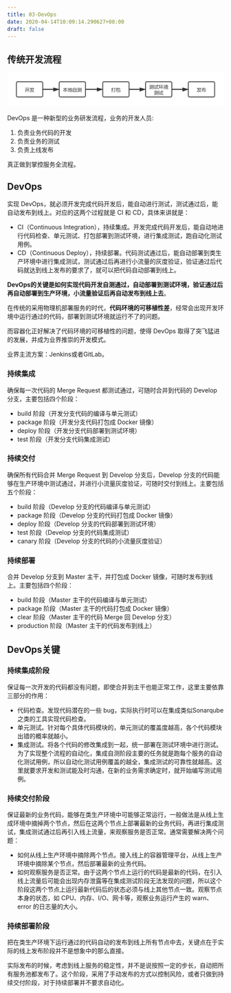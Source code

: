 ```yaml
---
title: 03-DevOps
date: 2020-04-14T10:09:14.290627+08:00
draft: false
---
```


## 传统开发流程

![process](/images/process.png)

DevOps 是一种新型的业务研发流程，业务的开发人员:

1. 负责业务代码的开发
2. 负责业务的测试
3. 负责上线发布

真正做到掌控服务全流程。

## DevOps

实现 DevOps，就必须开发完成代码开发后，能自动进行测试，测试通过后，能自动发布到线上。对应的这两个过程就是 CI 和 CD，具体来讲就是：

- CI（Continuous Integration），持续集成。开发完成代码开发后，能自动地进行代码检查、单元测试、打包部署到测试环境，进行集成测试，跑自动化测试用例。
- CD（Continuous Deploy），持续部署。代码测试通过后，能自动部署到类生产环境中进行集成测试，测试通过后再进行小流量的灰度验证，验证通过后代码就达到线上发布的要求了，就可以把代码自动部署到线上。

**DevOps的关键是如何实现代码开发自测通过，自动部署到测试环境，验证通过后再自动部署到生产环境，小流量验证后再自动发布到线上去**。

在传统的采用物理机部署服务的时代，**代码环境的可移植性差**，经常会出现开发环境中运行通过的代码，部署到测试环境就运行不了的问题。

而容器化正好解决了代码环境的可移植性的问题，使得 DevOps 取得了突飞猛进的发展，并成为业界推崇的开发模式。

业界主流方案：Jenkins或者GitLab。

### 持续集成

确保每一次代码的 Merge Request 都测试通过，可随时合并到代码的 Develop 分支，主要包括四个阶段：

- build 阶段（开发分支代码的编译与单元测试）
- package 阶段（开发分支代码打包成 Docker 镜像）
- deploy 阶段（开发分支代码部署到测试环境）
- test 阶段（开发分支代码集成测试）

### 持续交付

确保所有代码合并 Merge Request 到 Develop 分支后，Develop 分支的代码能够在生产环境中测试通过，并进行小流量灰度验证，可随时交付到线上。主要包括五个阶段：

- build 阶段（Develop 分支的代码编译与单元测试）
- package 阶段（Develop 分支的代码打包成 Docker 镜像）
- deploy 阶段（Develop 分支的代码部署到测试环境）
- test 阶段（Develop 分支的代码集成测试）
- canary 阶段（Develop 分支的代码的小流量灰度验证）

### 持续部署

合并 Develop 分支到 Master 主干，并打包成 Docker 镜像，可随时发布到线上。主要包括四个阶段：

- build 阶段（Master 主干的代码编译与单元测试）
- package 阶段（Master 主干的代码打包成 Docker 镜像）
- clear 阶段（Master 主干的代码 Merge 回 Develop 分支）
- production 阶段（Master 主干的代码发布到线上）

## DevOps关键

### 持续集成阶段

保证每一次开发的代码都没有问题，即使合并到主干也能正常工作，这里主要依靠三部分的作用：

- 代码检查。发现代码潜在的一些 bug，实际执行时可以在集成类似Sonarqube之类的工具实现代码检查。
- 单元测试。针对每个具体代码模块的，单元测试的覆盖度越高，各个代码模块出错的概率就越小。
- 集成测试。将各个代码的修改集成到一起，统一部署在测试环境中进行测试。为了实现整个流程的自动化，集成自测阶段主要的任务就是跑每个服务的自动化测试用例，所以自动化测试用例覆盖的越全，集成测试的可靠性就越高。这里就要求开发和测试能及时沟通，在新的业务需求确定时，就开始编写测试用例。

### 持续交付阶段

保证最新的业务代码，能够在类生产环境中可能够正常运行，一般做法是从线上生成环境中摘掉两个节点，然后在这两个节点上部署最新的业务代码，再进行集成测试，集成测试通过后再引入线上流量，来观察服务是否正常。通常需要解决两个问题：

- 如何从线上生产环境中摘除两个节点。接入线上的容器管理平台，从线上生产环境中摘除某个节点，然后部署最新的业务代码。
- 如何观察服务是否正常。由于这两个节点上运行的代码是最新的代码，在引入线上流量后可能会出现内存泄露等在集成测试阶段无法发现的问题，所以这个阶段这两个节点上运行最新代码后的状态必须与线上其他节点一致。观察节点本身的状态，如 CPU、内存、I/O、网卡等，观察业务运行产生的 warn、error 的日志量的大小。

### 持续部署阶段

把在类生产环境下运行通过的代码自动的发布到线上所有节点中去，关键点在于实际的线上发布阶段并不是想象中的那么直接。

实际发布的时候，考虑到线上服务的稳定性，并不是说按照一定的步长，自动把所有服务池都发布了。这个阶段，采用了手动发布的方式以控制风险，或者只做到持续交付阶段，对于持续部署并不要求自动化。
